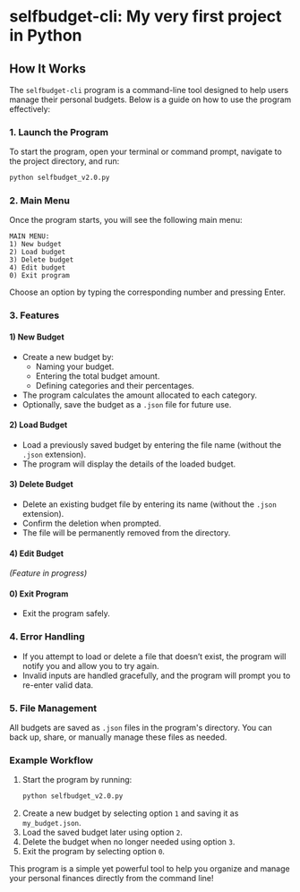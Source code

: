 # selfbudget-cli: My very first project in Python

## How It Works

The `selfbudget-cli` program is a command-line tool designed to help users manage their personal budgets. Below is a guide on how to use the program effectively:

### 1. Launch the Program
To start the program, open your terminal or command prompt, navigate to the project directory, and run:
```bash
python selfbudget_v2.0.py
```

### 2. Main Menu
Once the program starts, you will see the following main menu:
```plaintext
MAIN MENU:
1) New budget
2) Load budget
3) Delete budget
4) Edit budget
0) Exit program
```
Choose an option by typing the corresponding number and pressing Enter.

### 3. Features
#### **1) New Budget**
- Create a new budget by:
  - Naming your budget.
  - Entering the total budget amount.
  - Defining categories and their percentages.
- The program calculates the amount allocated to each category.
- Optionally, save the budget as a `.json` file for future use.

#### **2) Load Budget**
- Load a previously saved budget by entering the file name (without the `.json` extension).
- The program will display the details of the loaded budget.

#### **3) Delete Budget**
- Delete an existing budget file by entering its name (without the `.json` extension).
- Confirm the deletion when prompted.
- The file will be permanently removed from the directory.

#### **4) Edit Budget**
*(Feature in progress)*

#### **0) Exit Program**
- Exit the program safely.

### 4. Error Handling
- If you attempt to load or delete a file that doesn’t exist, the program will notify you and allow you to try again.
- Invalid inputs are handled gracefully, and the program will prompt you to re-enter valid data.

### 5. File Management
All budgets are saved as `.json` files in the program's directory. You can back up, share, or manually manage these files as needed.

### Example Workflow
1. Start the program by running:
   ```bash
   python selfbudget_v2.0.py
   ```
2. Create a new budget by selecting option `1` and saving it as `my_budget.json`.
3. Load the saved budget later using option `2`.
4. Delete the budget when no longer needed using option `3`.
5. Exit the program by selecting option `0`.

This program is a simple yet powerful tool to help you organize and manage your personal finances directly from the command line!